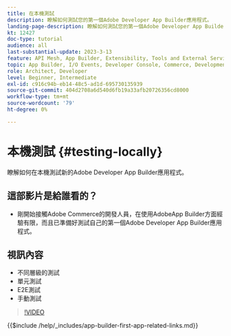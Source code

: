 ```yaml
---
title: 在本機測試
description: 瞭解如何測試您的第一個Adobe Developer App Builder應用程式。
landing-page-description: 瞭解如何測試您的第一個Adobe Developer App Builder應用程式。
kt: 12427
doc-type: tutorial
audience: all
last-substantial-update: 2023-3-13
feature: API Mesh, App Builder, Extensibility, Tools and External Services, Backend Development
topic: App Builder, I/O Events, Developer Console, Commerce, Development, Integrations
role: Architect, Developer
level: Beginner, Intermediate
exl-id: c916c94b-eb14-48c5-ad1d-695730135939
source-git-commit: 404d2708a6d540d6fb19a33afb20726356cd8000
workflow-type: tm+mt
source-wordcount: '79'
ht-degree: 0%

---
```


# 本機測試 {#testing-locally}

瞭解如何在本機測試新的Adobe Developer App Builder應用程式。

## 這部影片是給誰看的？

* 剛開始接觸Adobe Commerce的開發人員，在使用AdobeApp Builder方面經驗有限，而且已準備好測試自己的第一個Adobe Developer App Builder應用程式。

## 視訊內容

* 不同層級的測試
* 單元測試
* E2E測試
* 手動測試

>[!VIDEO](https://video.tv.adobe.com/v/3416594?quality=12&learn=on)

{{$include /help/_includes/app-builder-first-app-related-links.md}}

